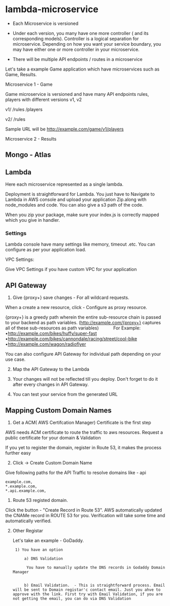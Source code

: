 # lambda-microservice


- Each Microservice is versioned

- Under each version, you many have one more controller ( and its corresponding models). 
Controller is a logical separation for microservice. Depending on how you want your service boundary, you may have either one or more controller in your microservice.

- There will be multiple API endpoints / routes in a microservice

Let's take a example Game application which have microservices such as Game, Results. 

Microservice 1 - Game

Game microservice is versioned and have many API endpoints rules, players with different versions v1, v2

v1/
/rules
/players

v2/
/rules

Sample URL will be  http://example.com/game/v1/players

Microservice 2 - Results


## Mongo - Atlas

## Lambda


Here each microservice represented as a single lambda.

Deployment is straightforward for Lambda. You just have to Navigate to Lambda in AWS console and upload your application Zip.along with node_modules and code.  You can also give a s3 path of the code.

When you zip your package, make sure your index.js is correctly mapped which you give in handler. 

### Settings

Lambda console have many settings like memory, timeout .etc.  You can configure as per your application load.

VPC Settings:

Give VPC Settings if you have custom VPC for your application



## API Gateway

1) Give {proxy+} save changes - For all wildcard requests.

 When a create a new resource, click - Configure as proxy resource.


 {proxy+} is a greedy path wherein the entire sub-resource chain is passed to your backend as path variables.
(http://example.com/{proxy+} captures all of these sub-resources as path variables)
   For Example:
   •http://example.com/bikes/huffy/super-fast
   •http://example.com/bikes/cannondale/racing/street/cool-bike
   •http://example.com/wagon/radioflyer

You can also configure API Gateway for individual path depending on your use case.

2) Map the API Gateway to the Lambda

3) Your changes will not be reflected till you deploy. Don't forget to do it after every changes in API Gateway.

4) You can test your service from the generated URL


## Mapping Custom Domain Names


1) Get a ACM( AWS Certifcation Manager) Certificate is the first step

AWS needs ACM certificate to route the traffic to aws resources. 
Request a public certificate for your domain & Validation


If you yet to register the domain, register in Route 53, it makes the process further easy


2) Click -> Create Custom Domain Name 

Give following paths for the API Traffic to resolve domains like - api

    example.com,
    *.example.com,
    *.api.example.com,



1)  Route 53 registed domain. 
    
Click the  button - "Create Record in Route 53". AWS automatically updated the CNAMe record in ROUTE 53 for you.
Verification will take some time and automatically verified.

2) Other Registar

    Let's take an example - GoDaddy.
     
        1) You have an option 

            a) DNS Validation

             You have to manually update the DNS records in Godaddy Domain Manager
       

            b) Email Validation.  - This is straightforward process. Email will be sent to Domain registar'c contact email. Just you ahve to approve with the link. First try with Email Validation, if you are not getting the email, you can do via DNS Validation
